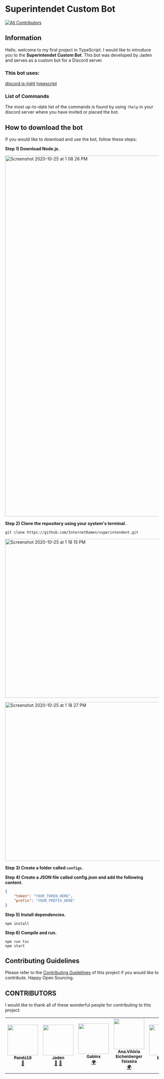 # Superintendet Custom Bot
<!-- ALL-CONTRIBUTORS-BADGE:START - Do not remove or modify this section -->
[![All Contributors](https://img.shields.io/badge/all_contributors-5-orange.svg?style=flat-square)](#contributors-)
<!-- ALL-CONTRIBUTORS-BADGE:END -->

## Information 
Hello, welcome to my first project in TypeScript. I would like to introduce you to the **Superintendet Custom Bot**. This bot was developed by Jaden and serves as a custom bot for a Discord server.


### This bot uses:
[discord.js-light](https://www.npmjs.com/package/discord.js-light)
[typescript](https://www.npmjs.com/package/typescript)


### List of Commands
The most up-to-date list of the commands is found by using `?help` in your discord server where you have invited or placed the bot.

## How to download the bot 

If you would like to download and use the bot, follow these steps:

**Step 1) Download Node.js.**

<p class="aligncenter">
<img width="1179" alt="Screenshot 2020-10-25 at 1 08 26 PM" src="https://user-images.githubusercontent.com/72812728/97101413-3e9f6780-16c3-11eb-913e-3b53ef47986e.png">
</p>
	
	
	
**Step 2) Clone the repository using your system's terminal .**

```
git clone https://github.com/InternetRamen/superintendent.git
```

<p class="aligncenter">
<img width="519" alt="Screenshot 2020-10-25 at 1 18 15 PM" src="https://user-images.githubusercontent.com/58665834/97101569-b1f5a900-16c4-11eb-8e3c-d38d61f09c53.png">
</p>

<p class="aligncenter">
<img width="519" alt="Screenshot 2020-10-25 at 1 18 27 PM" src="https://user-images.githubusercontent.com/58665834/97101585-cafe5a00-16c4-11eb-977d-c8d61256a3e0.png">
</p>



**Step 3) Create a folder called `configs`.**


**Step 4) Create a JSON file called config.json and add the following content.**

```json
{
	"token": "YOUR_TOKEN_HERE",
	"prefix": "YOUR_PREFIX_HERE"
}
```

**Step 5) Install dependencies.**

```
npm install
```

**Step 6) Compile and run.**

```
npm run tsc
npm start
```


## Contributing Guidelines
Please refer to the [Contributing Guidelines](./CONTRIBUTING.md) of this project if you would like to contribute. Happy Open Sourcing.

## CONTRIBUTORS 
I would like to thank all of these wonderful people for contributing to this project:
  
<!-- ALL-CONTRIBUTORS-LIST:START - Do not remove or modify this section -->
<!-- prettier-ignore-start -->
<!-- markdownlint-disable -->
<table>
  <tr>
    <td align="center"><a href="https://github.com/Pandz18"><img src="https://avatars1.githubusercontent.com/u/58665834?v=4" width="100px;" alt=""/><br /><sub><b>Pandz18</b></sub></a><br /><a href="https://github.com/InternetRamen/superintendent/commits?author=Pandz18" title="Documentation">📖</a></td>
    <td align="center"><a href="https://github.com/InternetRamen"><img src="https://avatars0.githubusercontent.com/u/66806100?v=4" width="100px;" alt=""/><br /><sub><b>Jaden</b></sub></a><br /><a href="#projectManagement-InternetRamen" title="Project Management">📆</a> <a href="#maintenance-InternetRamen" title="Maintenance">🚧</a></td>
    <td align="center"><a href="https://github.com/Gabinx"><img src="https://avatars0.githubusercontent.com/u/73398418?v=4" width="100px;" alt=""/><br /><sub><b>Gabinx</b></sub></a><br /><a href="#translation-Gabinx" title="Translation">🌍</a></td>
    <td align="center"><a href="https://github.com/Mackyw"><img src="https://avatars3.githubusercontent.com/u/66183944?v=4" width="100px;" alt=""/><br /><sub><b>Ana Vitória Eichenberger Teixeira</b></sub></a><br /><a href="#translation-Mackyw" title="Translation">🌍</a></td>
    <td align="center"><a href="https://github.com/basil08"><img src="https://avatars3.githubusercontent.com/u/58484487?v=4" width="100px;" alt=""/><br /><sub><b>basil08</b></sub></a><br /><a href="https://github.com/InternetRamen/superintendent/commits?author=basil08" title="Documentation">📖</a></td>
  </tr>
</table>

<!-- markdownlint-enable -->
<!-- prettier-ignore-end -->
<!-- ALL-CONTRIBUTORS-LIST:END -->


    
